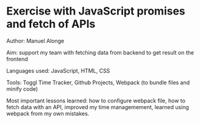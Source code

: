 # Exercise with JavaScript promises and fetch of APIs

Author: Manuel Alonge

Aim: support my team with fetching data from backend to get result on the frontend

Languages used: JavaScript, HTML, CSS

Tools: Toggl Time Tracker, Github Projects, Webpack (to bundle files and minify code)

Most important lessons learned: how to configure webpack file, how to fetch data with an API, improved my time managemement, learned using webpack from my own mistakes.
